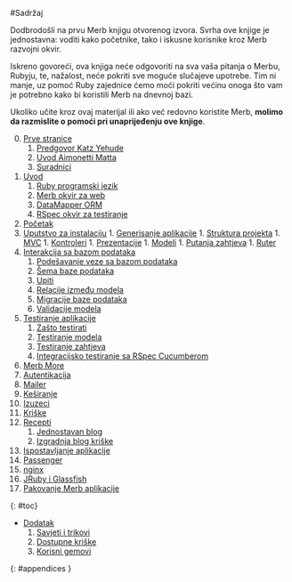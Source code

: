 #Sadržaj

<div id="intro">
	<p>Dodbrodošli na prvu Merb knjigu otvorenog izvora. Svrha ove knjige je jednostavna: voditi kako početnike, tako i iskusne korisnike kroz Merb razvojni okvir.</p>
	<p>Iskreno govoreći, ova knjiga neće odgovoriti na sva vaša pitanja o Merbu, Rubyju, te, nažalost, neće pokriti sve moguće slučajeve upotrebe. Tim ni manje, uz pomoć Ruby zajednice ćemo moći pokriti većinu onoga što vam je potrebno kako bi koristili Merb na dnevnoj bazi.</p>
  <p>Ukoliko učite kroz ovaj materijal ili ako već redovno koristite Merb, <strong>molimo da razmislite o pomoći pri unaprijeđenju ove knjige</strong>.</p>
</div>

0. [Prve stranice](/bs/front-matter)
	1. [Predgovor Katz Yehude](/bs/front-matter/foreword)
	2. [Uvod Aimonetti Matta](/bs/front-matter/preface)
	3. [Suradnici](/bs/front-matter/contributors)
1. [Uvod](/bs/introduction)
	1. [Ruby programski jezik](/bs/introduction/ruby)
	2. [Merb okvir za web](/bs/introduction/merb)
	3. [DataMapper ORM](/bs/introduction/datamapper)
	4. [RSpec okvir za testiranje](/bs/introduction/rspec)
2. [Početak](/bs/getting-started)
  1. [Uputstvo za instalaciju](/bs/getting-started/install-instructions)
	1. [Generisanje aplikacije](/bs/getting-started/generate-an-application)
	1. [Struktura projekta](/bs/getting-started/project-structure)
	1. [MVC](/bs/getting-started/mvc)
	1. [Kontroleri](/bs/getting-started/controllers)
	1. [Prezentacije](/bs/getting-started/views)
	1. [Modeli](/bs/getting-started/models)
	1. [Putanja zahtjeva](/bs/getting-started/request-path)
	1. [Ruter](/bs/getting-started/router)
3. [Interakcija sa bazom podataka](/bs/interacting-with-the-database)
	1. [Podešavanje veze sa bazom podataka](/bs/interacting-with-the-database/dm-setting-up)
	1. [Šema baze podataka](/bs/interacting-with-the-database/dm-schema)
	1. [Upiti](/bs/interacting-with-the-database/dm-queries)
	1. [Relacije između modela](/bs/interacting-with-the-database/dm-relationships)
	1. [Migracije baze podataka](/bs/interacting-with-the-database/dm-migrations)
	1. [Validacije modela](/bs/interacting-with-the-database/dm-validations)
4. [Testiranje aplikacije](/bs/testing-your-application)
	1. [Zašto testirati](/bs/testing-your-application/why)
	1. [Testiranje modela](/bs/testing-your-application/models)
	1. [Testiranje zahtjeva](/bs/testing-your-application/requests)
	1. [Integracijsko testiranje sa RSpec Cucumberom](/bs/testing-your-application/cucumber)
5. [Merb More](/bs/merb-more)
  1. [Autentikacija](/bs/merb-more/authentication)
  1. [Mailer](/bs/merb-more/mailer)
  1. [Keširanje](/bs/merb-more/caching)
  1. [Izuzeci](/bs/merb-more/exceptions)
  1. [Kriške](/bs/merb-more/exceptions)
6. [Recepti](/bs/recipes)
	1. [Jednostavan blog](/bs/recipes/simple-blog)
	1. [Izgradnja blog kriške](/bs/recipes/blog-slice)
7. [Ispostavljanje aplikacije](/bs/deployment)
  1. [Passenger](/bs/deployment/passenger)
  1. [nginx](/bs/deployment/nginx)
  1. [JRuby i Glassfish](/bs/deployment/jruby)
  1. [Pakovanje Merb aplikacije](/bs/deployment/bundle)

{: #toc}

* [Dodatak](/bs/appendix)
  1. [Savjeti i trikovi](/bs/appendix/hints-tips)
  1. [Dostupne kriške](/bs/appendix/slices)
  1. [Korisni gemovi](/bs/appendix/gems)

{: #appendices }
